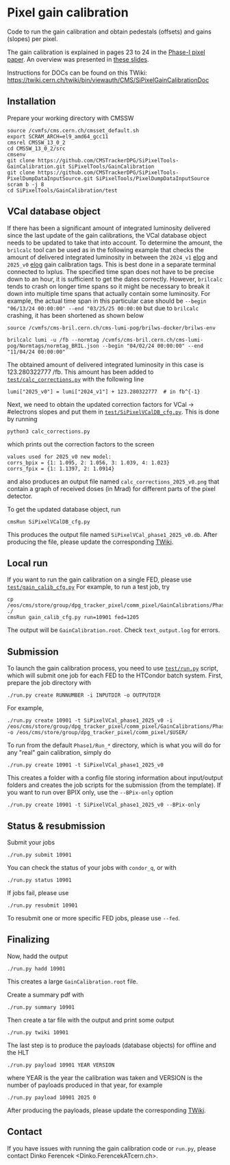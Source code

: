 # Pixel gain calibration

Code to run the gain calibration and obtain pedestals (offsets) and gains (slopes) per pixel.

The gain calibration is explained in pages 23 to 24 in the [Phase-I pixel paper](https://arxiv.org/pdf/2012.14304.pdf).
An overview was presented in [these slides](https://indico.cern.ch/event/1011744/#1-pixel-gain-calibration).

Instructions for DOCs can be found on this TWiki: https://twiki.cern.ch/twiki/bin/viewauth/CMS/SiPixelGainCalibrationDoc


## Installation
Prepare your working directory with CMSSW
```
source /cvmfs/cms.cern.ch/cmsset_default.sh
export SCRAM_ARCH=el9_amd64_gcc11
cmsrel CMSSW_13_0_2
cd CMSSW_13_0_2/src
cmsenv
git clone https://github.com/CMSTrackerDPG/SiPixelTools-GainCalibration.git SiPixelTools/GainCalibration
git clone https://github.com/CMSTrackerDPG/SiPixelTools-PixelDumpDataInputSource.git SiPixelTools/PixelDumpDataInputSource
scram b -j 8
cd SiPixelTools/GainCalibration/test
```

## VCal database object
If there has been a significant amount of integrated luminosity delivered since the last update of the gain calibrations, the VCal database object needs to be updated
to take that into account. To determine the amount, the `brilcalc` tool can be used as in the following example that checks the amount of delivered integrated
luminosity in between the `2024_v1` [elog](http://cmsonline.cern.ch/cms-elog/1219824) and `2025_v0` [elog](http://cmsonline.cern.ch/cms-elog/1253369) gain calibration
tags. This is best done in a separate terminal connected to lxplus. The specified time span does not have to be precise down to an hour, it is sufficient to get the
dates correctly. However, `brilcalc` tends to crash on longer time spans so it might be necessary to break it down into multiple time spans that actually contain
some luminosity. For example, the actual time span in this particular case should be `--begin "06/13/24 00:00:00" --end "03/25/25 00:00:00` but due to `brilcalc`
crashing, it has been shortened as shown below
```
source /cvmfs/cms-bril.cern.ch/cms-lumi-pog/brilws-docker/brilws-env

brilcalc lumi -u /fb --normtag /cvmfs/cms-bril.cern.ch/cms-lumi-pog/Normtags/normtag_BRIL.json --begin "04/02/24 00:00:00" --end "11/04/24 00:00:00"
```
The obtained amount of delivered integrated luminosity in this case is 123.280322777 /fb. This amount has been added to
[`test/calc_corrections.py`](test/calc_corrections.py) with the following line
```
lumi["2025_v0"] = lumi["2024_v1"] + 123.280322777  # in fb^{-1}
```
Next, we need to obtain the updated correction factors for VCal -> #electrons slopes and put them in [`test/SiPixelVCalDB_cfg.py`](test/SiPixelVCalDB_cfg.py). This is done by running
```
python3 calc_corrections.py
```
which prints out the correction factors to the screen
```
values used for 2025_v0 new model:
corrs_bpix = {1: 1.095, 2: 1.056, 3: 1.039, 4: 1.023}
corrs_fpix = {1: 1.1397, 2: 1.0914}
```
and also produces an output file named `calc_corrections_2025_v0.png` that contain a graph of received doses (in Mrad) for different parts of the pixel detector.

To get the updated database object, run
```
cmsRun SiPixelVCalDB_cfg.py
```
This produces the output file named `SiPixelVCal_phase1_2025_v0.db`. After producing the file, please update the corresponding [TWiki](https://twiki.cern.ch/twiki/bin/viewauth/CMS/SiPixelVCalHistory).


## Local run
If you want to run the gain calibration on a single FED, please use [`test/gain_calib_cfg.py`](test/gain_calib_cfg.py)
For example, to run a test job, try
```
cp /eos/cms/store/group/dpg_tracker_pixel/comm_pixel/GainCalibrations/Phase1/Run_10901/GainCalibration_1205_10901.dmp ./
cmsRun gain_calib_cfg.py run=10901 fed=1205
```
The output will be `GainCalibration.root`. Check `text_output.log` for errors.

## Submission
To launch the gain calibration process, you need to use [`test/run.py`](test/run.py) script,
which will submit one job for each FED to the HTCondor batch system.
First, prepare the job directory with
```
./run.py create RUNNUMBER -i INPUTDIR -o OUTPUTDIR
```
For example,
```
./run.py create 10901 -t SiPixelVCal_phase1_2025_v0 -i /eos/cms/store/group/dpg_tracker_pixel/comm_pixel/GainCalibrations/Phase1/Run_10901 -o /eos/cms/store/group/dpg_tracker_pixel/comm_pixel/$USER/
```
To run from the default `Phase1/Run_*` directory, which is what you will do for any "real" gain calibration, simply do
```
./run.py create 10901 -t SiPixelVCal_phase1_2025_v0
```
This creates a folder with a config file storing information about input/output folders
and creates the job scripts for the submission (from the template).
If you want to run over BPIX only, use the `--BPix-only` option
```
./run.py create 10901 -t SiPixelVCal_phase1_2025_v0 --BPix-only
```

## Status & resubmission
Submit your jobs
```
./run.py submit 10901
```
You can check the status of your jobs with `condor_q`, or with
```
./run.py status 10901
```
If jobs fail, please use
```
./run.py resubmit 10901
```
To resubmit one or more specific FED jobs, please use `--fed`.


## Finalizing
Now, hadd the output
```
./run.py hadd 10901
```
This creates a large `GainCalibration.root` file.

Create a summary pdf with
```
./run.py summary 10901
```
Then create a tar file with the output and print some output
<!-- to be posted on the [TWiki](https://twiki.cern.ch/twiki/bin/viewauth/CMS/SiPixelGainCalibrationDoc) but is no longer actively done. -->
```
./run.py twiki 10901
```
The last step is to produce the payloads (database objects) for offline and the HLT
```
./run.py payload 10901 YEAR VERSION
```
where YEAR is the year the calibration was taken and VERSION is the number of payloads produced in that year, for example
```
./run.py payload 10901 2025 0
```
After producing the payloads, please update the corresponding [TWiki](https://twiki.cern.ch/twiki/bin/viewauth/CMS/SiPixelGainHistory).

## Contact
If you have issues with running the gain calibration code or `run.py`, please contact
Dinko Ferencek <Dinko.FerencekATcern.ch>.

